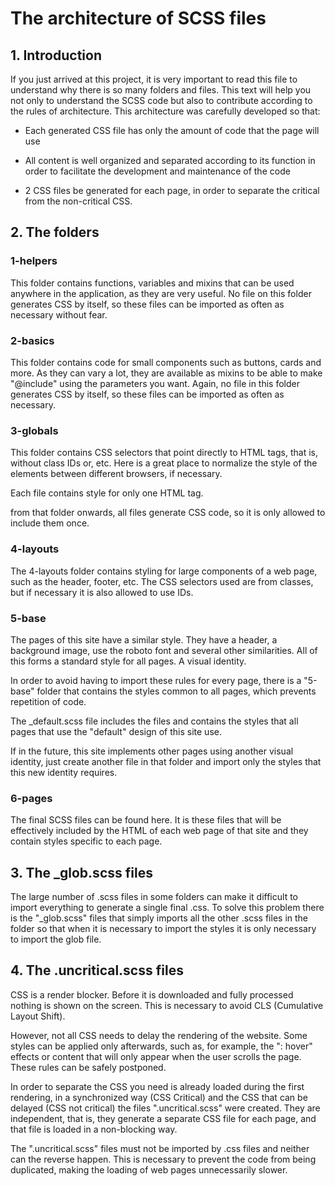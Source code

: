 # The architecture of SCSS files

## 1. Introduction

If you just arrived at this project, it is very important to read this file to understand why there is so many folders and files.
This text will help you not only to understand the SCSS code but also to contribute according to the rules of architecture. This architecture was carefully developed so that:

- Each generated CSS file has only the amount of code that the page will use

- All content is well organized and separated according to its function in order to facilitate the development and maintenance of the code

- 2 CSS files be generated for each page, in order to separate the critical from the non-critical CSS.

## 2. The folders

### 1-helpers

This folder contains functions, variables and mixins that can be used anywhere in the application, as they are very useful.
No file on this folder generates CSS by itself, so these files can be imported as often as necessary without fear.

### 2-basics

This folder contains code for small components such as buttons, cards and more. As they can vary a lot, they are available as mixins to be able to make "@include" using the parameters you want.
Again, no file in this folder generates CSS by itself, so these files can be imported as often as necessary.

### 3-globals

This folder contains CSS selectors that point directly to HTML tags, that is, without class IDs or, etc. Here is a great place to normalize the style of the elements between different browsers, if necessary.

Each file contains style for only one HTML tag.

from that folder onwards, all files generate CSS code, so it is only allowed to include them once.

### 4-layouts

The 4-layouts folder contains styling for large components of a web page, such as the header, footer, etc. The CSS selectors used are from classes, but if necessary it is also allowed to use IDs.

### 5-base

The pages of this site have a similar style. They have a header, a background image, use the roboto font and several other similarities. All of this forms a standard style for all pages. A visual identity.

In order to avoid having to import these rules for every page, there is a "5-base" folder that contains the styles common to all pages, which prevents repetition of code.

The \_default.scss file includes the files and contains the styles that all pages that use the "default" design of this site use.

If in the future, this site implements other pages using another visual identity, just create another file in that folder and import only the styles that this new identity requires.

### 6-pages

The final SCSS files can be found here. It is these files that will be effectively included by the HTML of each web page of that site and they contain styles specific to each page.

## 3. The \_glob.scss files

The large number of .scss files in some folders can make it difficult to import everything to generate a single final .css. To solve this problem there is the "\_glob.scss" files that simply imports all the other .scss files in the folder so that when it is necessary to import the styles it is only necessary to import the glob file.

## 4. The .uncritical.scss files

CSS is a render blocker. Before it is downloaded and fully processed nothing is shown on the screen. This is necessary to avoid CLS (Cumulative Layout Shift).

However, not all CSS needs to delay the rendering of the website. Some styles can be applied only afterwards, such as, for example, the ": hover" effects or content that will only appear when the user scrolls the page. These rules can be safely postponed.

In order to separate the CSS you need is already loaded during the first rendering, in a synchronized way (CSS Critical) and the CSS that can be delayed (CSS not critical) the files ".uncritical.scss" were created. They are independent, that is, they generate a separate CSS file for each page, and that file is loaded in a non-blocking way.

The ".uncritical.scss" files must not be imported by .css files and neither can the reverse happen. This is necessary to prevent the code from being duplicated, making the loading of web pages unnecessarily slower.

